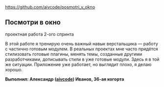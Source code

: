 https://github.com/aivcode/posmotri_v_okno

## Посмотри в окно 

проектная работа 2-ого спринта

В этой работе я тренирую очень важный навык верстальщика — работу с частично готовым модулем. 
В реальных проектах мне часто придётся стилизовать готовые плагины, менять темы, созданные другими разработчиками, дописывать стили в уже готовые модули. Здесь я в той же ситуации. Приложение уже работает, но выглядит плохо, я делаю хорошо.

**Выполнил: Александр ([aivcode](https://github.com/aivcode)) Иванов, 36-ая когорта**
